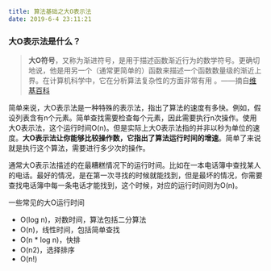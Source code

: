 ```yaml
title: 算法基础之大O表示法
date: 2019-6-4 23:11:21
```

### 大O表示法是什么？

> **大O符号**，又称为渐进符号，是用于描述函数渐近行为的数学符号。更确切地说，他是用另一个（通常更简单的）函数来描述一个函数数量级的渐近上界。在计算机科学中，它在分析算法复杂性的方面非常有用 。——摘自[维基百科](https://zh.wikipedia.org/wiki/大O符号)



简单来说，大O表示法是一种特殊的表示法，指出了算法的速度有多快。例如，假设列表含有n个元素。简单查找需要检查每个元素，因此需要执行n次操作。使用大O表示法，这个运行时间O(n)。但是实际上大O表示法指的并非以秒为单位的速度。**大O表示法让你能够比较操作数，它指出了算法运行时间的增速**。简单了来说就是执行这个算法，需要进行多少次的操作。

通常大O表示法描述的在最糟糕情况下的运行时间。比如在一本电话簿中查找某人的电话。最好的情况，是在第一次寻找的时候就能找到，但是最坏的情况，你需要查找电话簿中每一条电话才能找到，这个时候，对应的运行时间则为O(n)。

一些常见的大O运行时间

- O(log n)，对数时间，算法包括二分算法
- O(n)，线性时间，包括简单查找
- O(n * log n)，快排
- O(n2)，选择排序
- O(n!)